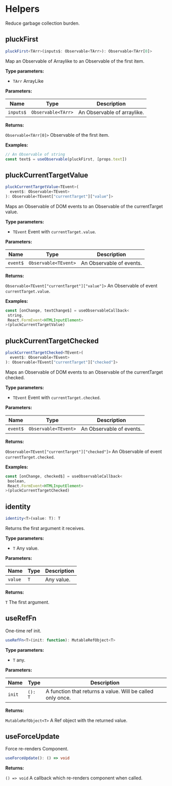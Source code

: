 # Helpers

Reduce garbage collection burden.

## pluckFirst

```typescript
pluckFirst<TArr>(inputs$: Observable<TArr>): Observable<TArr[0]>
```

Map an Observable of Arraylike to an Observable of the first item.

**Type parameters:**

- `TArr` ArrayLike

**Parameters:**

Name | Type | Description
------ | ------ | ------
`inputs$` | `Observable<TArr>` | An Observable of arraylike.

**Returns:**

`Observable<TArr[0]>` Observable of the first item.

**Examples:**

```typescript
// An Observable of string
const text$ = useObservable(pluckFirst, [props.text])
```

## pluckCurrentTargetValue

```typescript
pluckCurrentTargetValue<TEvent>(
  event$: Observable<TEvent>
): Observable<TEvent["currentTarget"]["value"]>
```

Maps an Observable of DOM events to an Observable of the currentTarget value.

**Type parameters:**

- `TEvent` Event with `currentTarget.value`.

**Parameters:**

Name | Type | Description
------ | ------ | ------
`event$` | `Observable<TEvent>` | An Observable of events.

**Returns:**

`Observable<TEvent["currentTarget"]["value"]>` An Observable of event `currentTarget.value`.

**Examples:**

```typescript
const [onChange, textChange$] = useObservableCallback<
 string,
 React.FormEvent<HTMLInputElement>
>(pluckCurrentTargetValue)
```

## pluckCurrentTargetChecked

```typescript
pluckCurrentTargetChecked<TEvent>(
  event$: Observable<TEvent>
): Observable<TEvent["currentTarget"]["checked"]>
```

Maps an Observable of DOM events to an Observable of the currentTarget checked.

**Type parameters:**

- `TEvent` Event with `currentTarget.checked`.

**Parameters:**

Name | Type | Description
------ | ------ | ------
`event$` | `Observable<TEvent>` | An Observable of events.

**Returns:**

`Observable<TEvent["currentTarget"]["checked"]>` An Observable of event `currentTarget.checked`.

**Examples:**

```typescript
const [onChange, checked$] = useObservableCallback<
 boolean,
 React.FormEvent<HTMLInputElement>
>(pluckCurrentTargetChecked)
```

## identity

```typescript
identity<T>(value: T): T
```

Returns the first argument it receives.

**Type parameters:**

- `T` Any value.

**Parameters:**

Name | Type | Description
------ | ------ | ------
`value` | `T` | Any value.

**Returns:**

`T` The first argument.

## useRefFn

One-time ref init.

```typescript
useRefFn<T>(init: function): MutableRefObject<T>
```

**Type parameters:**

- `T` any.

**Parameters:**

Name | Type | Description
------ | ------ | ------
`init` | `(): T` | A function that returns a value. Will be called only once.

**Returns:**

`MutableRefObject<T>` A Ref object with the returned value.

## useForceUpdate

Force re-renders Component.

```typescript
useForceUpdate(): () => void
```

**Returns:**

`() => void` A callback which re-renders component when called.
